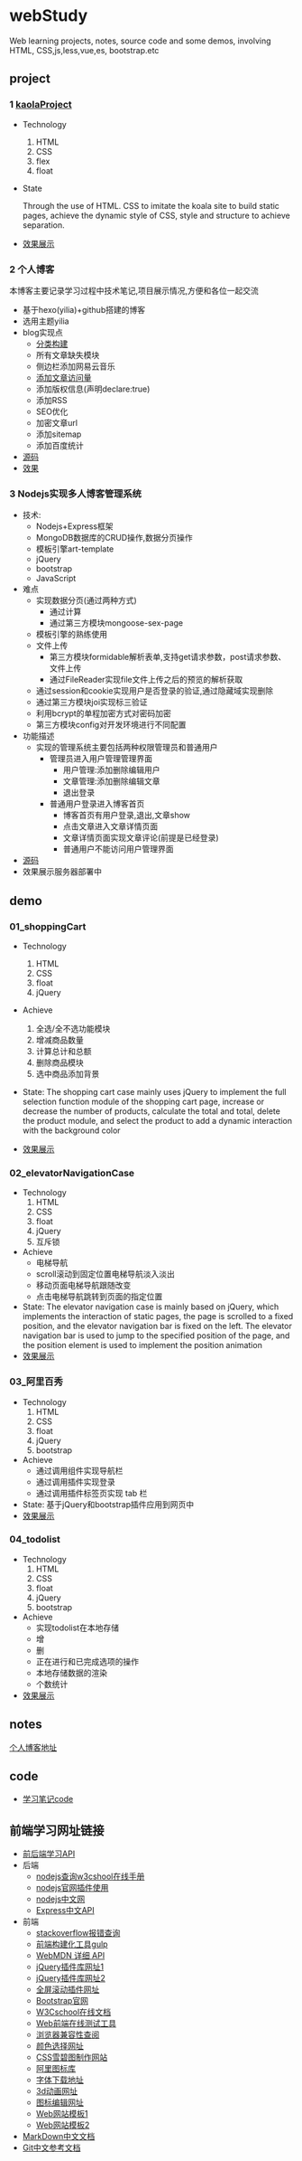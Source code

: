 # webStudy
Web learning projects, notes, source code and some demos, involving HTML, CSS,js,less,vue,es, bootstrap.etc 

## project

### 1 [kaolaProject](https://sparkparis.github.io/webStudy/kaolaProject/index.html)

- Technology

  1. HTML
  2. CSS
  3. flex
  4. float

- State

  Through the use of HTML. CSS to imitate the koala site to build static pages, achieve the dynamic style of CSS, style and structure to achieve separation.

- [效果展示](https://sparkparis.github.io/webStudy/kaolaProject/index.html)
### 2 个人博客
本博客主要记录学习过程中技术笔记,项目展示情况,方便和各位一起交流

- 基于hexo(yilia)+github搭建的博客
- 选用主题yilia
- blog实现点
  - [分类构建](https://blog.csdn.net/dta0502/article/details/89607895)
  - 所有文章缺失模块
  - 侧边栏添加网易云音乐
  - [添加文章访问量](http://www.janszeng.top/2017/08/30/hexo_yilia_count/)
  - 添加版权信息(声明declare:true)
  - 添加RSS
  - SEO优化
  - 加密文章url
  - 添加sitemap
  - 添加百度统计
- [源码](https://github.com/SparkParis/sparkparis.github.io)
- [效果](https://sparkparis.github.io/)
### 3 Nodejs实现多人博客管理系统
- 技术:
  - Nodejs+Express框架
  - MongoDB数据库的CRUD操作,数据分页操作
  - 模板引擎art-template
  - jQuery
  - bootstrap
  - JavaScript
- 难点
  - 实现数据分页(通过两种方式)
    - 通过计算
    - 通过第三方模块mongoose-sex-page
  - 模板引擎的熟练使用
  - 文件上传
    - 第三方模块formidable解析表单,支持get请求参数，post请求参数、文件上传
    - 通过FileReader实现file文件上传之后的预览的解析获取
  - 通过session和cookie实现用户是否登录的验证,通过隐藏域实现删除
  - 通过第三方模块joi实现标三验证
  - 利用bcrypt的单程加密方式对密码加密
  - 第三方模块config对开发环境进行不同配置
- 功能描述
  - 实现的管理系统主要包括两种权限管理员和普通用户
    - 管理员进入用户管理管理界面
      - 用户管理:添加删除编辑用户
      - 文章管理:添加删除编辑文章
      - 退出登录
    - 普通用户登录进入博客首页
      - 博客首页有用户登录,退出,文章show
      - 点击文章进入文章详情页面
      - 文章详情页面实现文章评论(前提是已经登录)
      - 普通用户不能访问用户管理界面
- [源码](https://github.com/SparkParis/webStudy/tree/master/project/BlogCase)
- 效果展示服务器部署中
## demo
### 01_shoppingCart
- Technology
  1. HTML
  2. CSS
  3. float
  4. jQuery
- Achieve
  1. 全选/全不选功能模块
  2. 增减商品数量
  3. 计算总计和总额
  4. 删除商品模块
  5. 选中商品添加背景
- State:
  The shopping cart case mainly uses jQuery to implement the full selection function module of the shopping cart page, increase or decrease the number of products, calculate the total and total, delete the product module, and select the product to add a dynamic interaction with the background color

- [效果展示](https://sparkparis.github.io/webStudy/demo/01_shoppingCart/)
### 02_elevatorNavigationCase
- Technology
  1. HTML
  2. CSS
  3. float
  4. jQuery
  5. 互斥锁
- Achieve
  - 电梯导航
  - scroll滚动到固定位置电梯导航淡入淡出
  - 移动页面电梯导航跟随改变
  - 点击电梯导航跳转到页面的指定位置
- State:
  The elevator navigation case is mainly based on jQuery, which implements the interaction of static pages, the page is scrolled to a fixed position, and the elevator navigation bar is fixed on the left. The elevator navigation bar is used to jump to the specified position of the page, and the position element is used to implement the position animation
- [效果展示](https://sparkparis.github.io/webStudy/demo/02_elevatorNavigationCase/)

### 03_阿里百秀
- Technology
  1. HTML
  2. CSS
  3. float
  4. jQuery
  5. bootstrap
- Achieve
  - 通过调用组件实现导航栏
  - 通过调用插件实现登录
  - 通过调用插件标签页实现 tab 栏
-  State:
  基于jQuery和bootstrap插件应用到网页中
- [效果展示](https://sparkparis.github.io/webStudy/demo/03_alibaoxiu/)
### 04_todolist
- Technology
  1. HTML
  2. CSS
  3. float
  4. jQuery
  5. bootstrap
- Achieve
  - 实现todolist在本地存储
  - 增
  - 删
  - 正在进行和已完成选项的操作
  - 本地存储数据的渲染
  - 个数统计
- [效果展示](https://sparkparis.github.io/webStudy/demo/04_todoList/)
## notes
[个人博客地址](https://sparkparis.github.io/)
## code
- [学习笔记code]()
## 前端学习网址链接
- [前后端学习API](https://www.w3cschool.cn/tutorial)
- 后端
  - [nodejs查询w3cshool在线手册](https://www.w3cschool.cn/nodejs/nodejs-repl.html)
  - [nodejs官网插件使用](https://www.npmjs.com/package/)
  - [nodejs中文网](http://nodejs.cn/api/v8.html)
  - [Express中文API](https://www.expressjs.com.cn/4x/api.html)
- 前端
  - [stackoverflow报错查询](https://stackoverflow.com/questions/38937095/no-gulpfile-found)
  - [前端构建化工具gulp](https://gulpjs.com/docs/en/getting-started/creating-tasks)
  - [WebMDN 详细 API](https://developer.mozilla.org/zh-CN/docs/Web/API)
  - [jQuery插件库网址1](http://www.jq22.com/)
  - [jQuery插件库网址2](http://www.htmleaf.com/)
  - [全屏滚动插件网址](https://www.dowebok.com/)
  - [Bootstrap官网](https://v3.bootcss.com)
  - [W3Cschool在线文档](https://www.w3school.com.cn/)
  - [Web前端在线测试工具](https://tool.oschina.net/)
  - [浏览器兼容性查阅](https://caniuse.com/)
  - [颜色选择网址](https://flatuicolors.com/)
  - [CSS雪碧图制作网站](https://www.toptal.com/developers/css/sprite-generator)
  - [阿里图标库](https://www.iconfont.cn/)
  - [字体下载地址](https://fonts.google.com/)
  - [3d动画网址](https://threejs.org/)
  - [图标编辑网址](http://fontstore.baidu.com/static/editor/index.html)
  - [Web网站模板1](https://72k.us/file/21793581-422825200)
  - [Web网站模板2](http://demo.cssmoban.com/cssthemes4/sbtp_20_brandy/index.html)
- [MarkDown中文文档](https://markdown-zh.readthedocs.io/en/latest/)
- [Git中文参考文档](https://git-reference.readthedocs.io/zh_CN/latest/)

